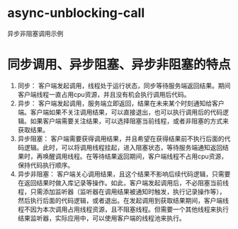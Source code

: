 # async-unblocking-call
异步非阻塞调用示例

# 同步调用、异步阻塞、异步非阻塞的特点

1. 同步： 
	客户端发起调用，线程处于运行状态，同步等待服务端返回结果。期间客户端线程一直占用cpu资源，并且没有机会执行调用后代码。
2. 异步：
	客户端发起调用，服务端立即返回，结果在未来某个时刻通知给客户端。客户端如果不关注调用结果，可以直接退出，也可以执行调用后的代码逻辑。如果客户端需要关注结果，可以选择阻塞当前线程，或者非阻塞的方式来获取结果。
3. 异步阻塞：
	客户端需要获得调用结果，并且希望在获得结果前不执行后面的代码逻辑。此时，可以将调用线程挂起，进入阻塞状态，等待服务端通知返回结果时，再唤醒调用线程。在等待结果返回期间，客户端线程不占用cpu资源，保持代码执行顺序。
4. 异步非阻塞：
	客户端关心调用结果，且这个结果不影响后续代码逻辑，只需要在返回结果时做入库记录等操作。如此，客户端发起调用后，不必阻塞当前线程，只需添加监听器（监听器在调用结果被通知时触发，执行记录操作等），然后执行后面的代码逻辑，或者退出。在发起调用到获取结果期间，客户端线程不因为本次调用占用线程资源，且不阻塞线程。但需要一个其他线程来执行结果监听器，实际应用中，可以使用客户端的线程池来执行。

